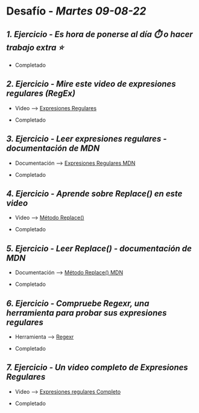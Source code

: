 # Desafío - *Martes 09-08-22*

## *1. Ejercicio - Es hora de ponerse al día ⏱️ o hacer trabajo extra ⭐*

- Completado

## *2. Ejercicio - Mire este video de expresiones regulares (RegEx)*

- Video --> [Expresiones Regulares](https://www.youtube.com/watch?v=sXQxhojSdZM)

- Completado

## *3. Ejercicio - Leer expresiones regulares - documentación de MDN*

- Documentación --> [Expresiones Regulares MDN](https://developer.mozilla.org/es/docs/Web/JavaScript/Guide/Regular_Expressions)

- Completado

## *4. Ejercicio - Aprende sobre Replace() en este video*

- Video --> [Método Replace()](https://www.youtube.com/watch?v=ZYPqPoijCAQ&t=176s)

- Completado

## *5. Ejercicio - Leer Replace() - documentación de MDN*

- Documentación --> [Método Replace() MDN](https://developer.mozilla.org/es/docs/Web/JavaScript/Reference/Global_Objects/String/replace)

- Completado

## *6. Ejercicio - Compruebe Regexr, una herramienta para probar sus expresiones regulares*

- Herramienta --> [Regexr](https://regexr.com/)

- Completado

## *7. Ejercicio - Un video completo de Expresiones Regulares*

- Video --> [Expresiones regulares Completo](https://www.youtube.com/watch?v=rhzKDrUiJVk)

- Completado
